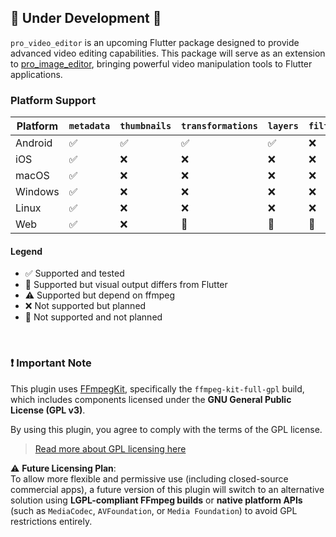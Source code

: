 ## 🚧 Under Development 🚧

`pro_video_editor` is an upcoming Flutter package designed to provide advanced video editing capabilities. This package will serve as an extension to [pro_image_editor](https://pub.dev/packages/pro_image_editor), bringing powerful video manipulation tools to Flutter applications.


### Platform Support

| Platform       | `metadata`  | `thumbnails`   | `transformations`  | `layers`   | `filters`  | `censorLayers` |
|----------------|-------------|----------------|--------------------|------------|------------|----------------|
| Android        | ✅          | ✅            | ✅                 | ✅        | ❌        | ❌             |
| iOS            | ✅          | ❌            | ❌                 | ❌        | ❌        | ❌             |
| macOS          | ✅          | ❌            | ❌                 | ❌        | ❌        | ❌             |
| Windows        | ✅          | ❌            | ❌                 | ❌        | ❌        | ❌             |
| Linux          | ✅          | ❌            | ❌                 | ❌        | ❌        | ❌             |
| Web            | ✅          | ❌            | 🚫                 | 🚫        | 🚫        | 🚫             |



#### Legend
- ✅ Supported and tested  
- 🧪 Supported but visual output differs from Flutter
- ⚠️ Supported but depend on ffmpeg
- ❌ Not supported but planned
- 🚫 Not supported and not planned

<br/>

### ❗ Important Note

This plugin uses [FFmpegKit](https://github.com/arthenica/ffmpeg-kit), specifically the `ffmpeg-kit-full-gpl` build, which includes components licensed under the **GNU General Public License (GPL v3)**.

By using this plugin, you agree to comply with the terms of the GPL license.

> [Read more about GPL licensing here](https://www.gnu.org/licenses/gpl-3.0.en.html)

⚠️ **Future Licensing Plan**:  
To allow more flexible and permissive use (including closed-source commercial apps), a future version of this plugin will switch to an alternative solution using **LGPL-compliant FFmpeg builds** or **native platform APIs** (such as `MediaCodec`, `AVFoundation`, or `Media Foundation`) to avoid GPL restrictions entirely.